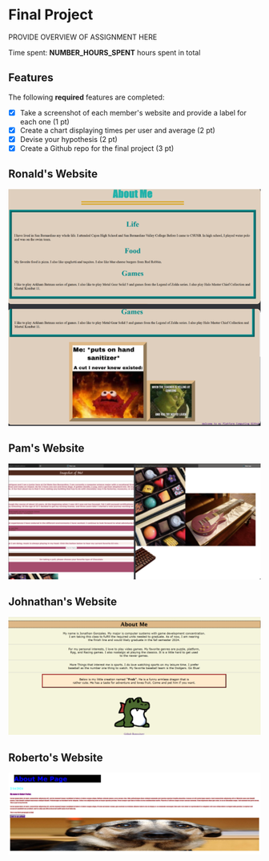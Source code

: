 # Final Project

PROVIDE OVERVIEW OF ASSIGNMENT HERE

Time spent: **NUMBER_HOURS_SPENT** hours spent in total

## Features

The following **required** features are completed:

- [X] Take a screenshot of each member's website and provide a label for each one (1 pt)
- [X] Create a chart displaying times per user and average (2 pt)
- [X] Devise your hypothesis (2 pt)
- [X] Create a Github repo for the final project (3 pt)

## Ronald's Website
<img src="Images/Ronald&apos;s Website.PNG"  alt='Ronalds website' title='Ron website'/>

## Pam's Website
<img src="Images/Pam&apos;s Website.PNG"  alt='Pams website' title='Pam website'/>

## Johnathan's Website
<img src="Images/Johnathan&apos;s Website.PNG"  alt='Johns website' title='Johns website'/>

## Roberto's Website
<img src="Images/Roberto&apos;s Website.PNG"  alt='Robertos website' title='Robs website'/>